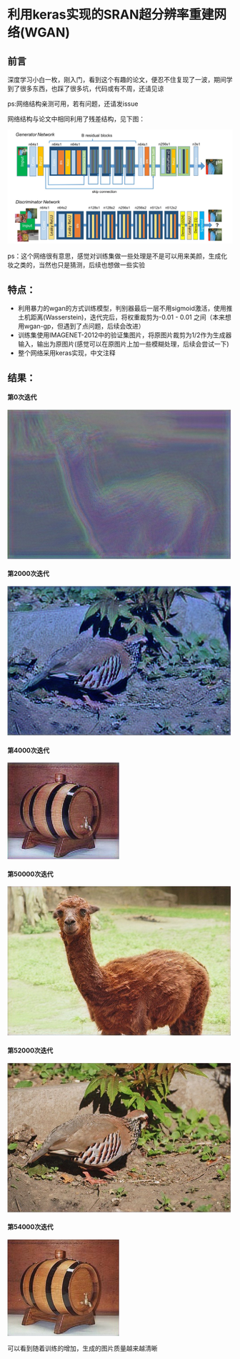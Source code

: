 # 利用keras实现的SRAN超分辨率重建网络(WGAN)



## 前言
  深度学习小白一枚，刚入门，看到这个有趣的论文，便忍不住复现了一波，期间学到了很多东西，也踩了很多坑，代码或有不周，还请见谅
  
ps:网络结构亲测可用，若有问题，还请发issue

网络结构与论文中相同利用了残差结构，见下图：

<img src="https://github.com/zjq1996518/srgan-with-wgan/blob/master/image/model.jpeg?raw=true"></img>

ps：这个网络很有意思，感觉对训练集做一些处理是不是可以用来美颜，生成化妆之类的，当然也只是猜测，后续也想做一些实验

## 特点：
* 利用暴力的wgan的方式训练模型，判别器最后一层不用sigmoid激活，使用推土机距离(Wasserstein)，迭代完后，将权重裁剪为-0.01 - 0.01 之间（本来想用wgan-gp，但遇到了点问题，后续会改进）
* 训练集使用IMAGENET-2012中的验证集图片，将原图片裁剪为1/2作为生成器输入，输出为原图片(感觉可以在原图片上加一些模糊处理，后续会尝试一下)
* 整个网络采用keras实现，中文注释

## 结果：

#### 第0次迭代
<img src="https://github.com/zjq1996518/srgan-with-wgan/blob/master/image/0_0.jpg?raw=true"></img>

#### 第2000次迭代
<img src="https://github.com/zjq1996518/srgan-with-wgan/blob/master/image/0_2000.jpg?raw=true"></img>

#### 第4000次迭代
<img src="https://github.com/zjq1996518/srgan-with-wgan/blob/master/image/0_4000.jpg?raw=true"></img>

#### 第50000次迭代
<img src="https://github.com/zjq1996518/srgan-with-wgan/blob/master/image/1_0.jpg?raw=true"></img>

#### 第52000次迭代
<img src="https://github.com/zjq1996518/srgan-with-wgan/blob/master/image/1_2000.jpg?raw=true"></img>

#### 第54000次迭代
<img src="https://github.com/zjq1996518/srgan-with-wgan/blob/master/image/1_4000.jpg?raw=true"></img>

可以看到随着训练的增加，生成的图片质量越来越清晰
